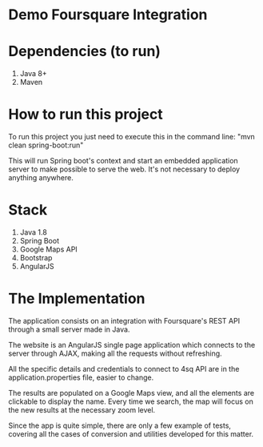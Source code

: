 # Demo Foursquare Integration

# Dependencies (to run)
1. Java 8+
2. Maven

# How to run this project
To run this project you just need to execute this in the command line:
"mvn clean spring-boot:run"

This will run Spring boot's context and start an embedded application server to make possible to serve the web.
It's not necessary to deploy anything anywhere.

# Stack
1. Java 1.8
2. Spring Boot
3. Google Maps API
4. Bootstrap
5. AngularJS

# The Implementation
The application consists on an integration with Foursquare's REST API through a small server made in Java.

The website is an AngularJS single page application which connects to the server through AJAX, making all the requests without refreshing.

All the specific details and credentials to connect to 4sq API are in the application.properties file, easier to change.

The results are populated on a Google Maps view, and all the elements are clickable to display the name. Every time we search, the map will focus on the new results 
at the necessary zoom level.

Since the app is quite simple, there are only a few example of tests, covering all the cases of conversion and utilities developed for this matter.